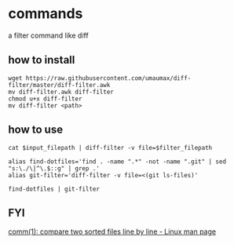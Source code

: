 # commands

a filter command like diff

## how to install
```
wget https://raw.githubusercontent.com/umaumax/diff-filter/master/diff-filter.awk
mv diff-filter.awk diff-filter
chmod u+x diff-filter
mv diff-filter <path>
```

## how to use
```
cat $input_filepath | diff-filter -v file=$filter_filepath
```

```
alias find-dotfiles='find . -name ".*" -not -name ".git" | sed "s:\./\|^\.$::g" | grep .'
alias git-filter='diff-filter -v file=<(git ls-files)'
```

```
find-dotfiles | git-filter
```

## FYI
[comm\(1\): compare two sorted files line by line \- Linux man page]( https://linux.die.net/man/1/comm )
